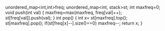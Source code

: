 unordered_map<int,int>freq;
unordered_map<int, stack<int>>st;
int maxfreq=0;
void push(int val) {
maxfreq=max(maxfreq, freq[val]++);
st[freq[val]].push(val);
}
int pop() {
int x= st[maxfreq].top();
st[maxfreq].pop();
if(st[freq[x]--].size()==0) maxfreq--;
return x;
}